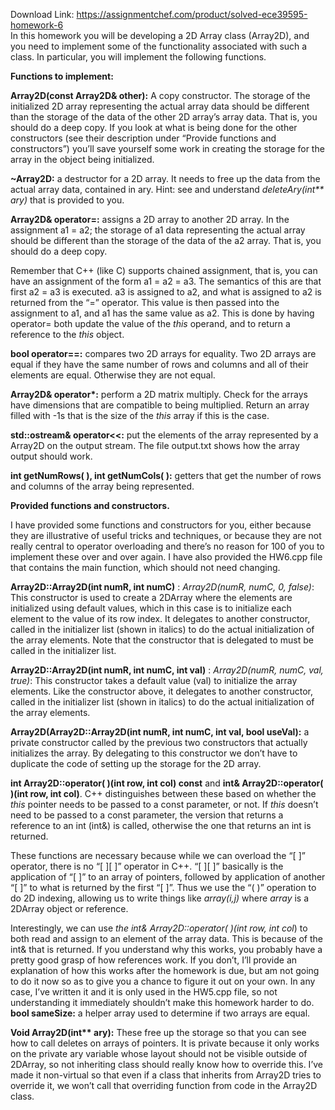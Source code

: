 Download Link: https://assignmentchef.com/product/solved-ece39595-homework-6
<br>
In this homework you will be developing a 2D Array class (Array2D), and you need to implement some of the functionality associated with such a class.  In particular, you will implement the following functions.

<strong>Functions to implement: </strong>

<strong>Array2D(const Array2D&amp; other):</strong> A copy constructor.  The storage of the initialized 2D array representing the actual array data should be different than the storage of the data of the other 2D array’s array data.  That is, you should do a deep copy.   If you look at what is being done for the other constructors (see their description under “Provide functions and constructors”) you’ll save yourself some work in creating the storage for the array in the object being initialized.

<strong>~Array2D:</strong> a destructor for a 2D array.   It needs to free up the data from the actual array data, contained in ary.  Hint: see and understand <em>deleteAry(int** ary)</em> that is provided to you.

<strong>Array2D&amp; operator=:</strong> assigns a 2D array to another 2D array.  In the assignment a1 = a2; the storage of a1 data representing the actual array should be different than the storage of the data of the a2 array.  That is, you should do a deep copy.

Remember that C++ (like C) supports chained assignment, that is, you can have an assignment of the form a1 = a2 = a3.  The semantics of this are that first a2 = a3 is executed.  a3 is assigned to a2, and what is assigned to a2 is returned from the “=” operator.  This value is then passed into the assignment to a1, and a1 has the same value as a2.  This is done by having operator= both update the value of the <em>this</em> operand, and to return a reference to the <em>this</em> object.

<strong>bool operator==:</strong> compares two 2D arrays for equality.  Two 2D arrays are equal if they have the same number of rows and columns and all of their elements are equal.  Otherwise they are not equal.

<strong>Array2D&amp; operator*:</strong> perform a 2D matrix multiply.  Check for the arrays have dimensions that are compatible to being multiplied.  Return an array filled with -1s that is the size of the <em>this</em> array if this is the case.

<strong>std::ostream&amp; operator&lt;&lt;:</strong> put the elements of the array represented by a Array2D on the output stream.  The file output.txt shows how the array output should work.

<strong>int getNumRows( ), int getNumCols( ):</strong> getters that get the number of rows and columns of the array being represented.

<strong>Provided functions and constructors. </strong>

I have provided some functions and constructors for you, either because they are illustrative of useful tricks and techniques, or because they are not really central to operator overloading and there’s no reason for 100 of you to implement these over and over again.  I have also provided the HW6.cpp file that contains the main function, which should not need changing.

<strong>Array2D::Array2D(int numR, int numC)</strong> : <em>Array2D(numR, numC, 0, false)</em>: This constructor is used to create a 2DArray where the elements are initialized using default values, which in this case is to initialize each element to the value of its row index.  It delegates to another constructor, called in the initializer list (shown in italics) to do the actual initialization of the array elements.  Note that the constructor that is delegated to must be called in the initializer list.

<strong>Array2D::Array2D(int numR, int numC, int val)</strong> : <em>Array2D(numR, numC, val, true)</em>: This constructor takes a default value (val) to initialize the array elements.  Like the constructor above, it delegates to another constructor, called in the initializer list (shown in italics) to do the actual initialization of the array elements.

<strong>Array2D(Array2D::Array2D(int numR, int numC, int val, bool useVal):</strong> a private constructor called by the previous two constructors that actually initializes the array.  By delegating to this constructor we don’t have to duplicate the code of setting up the storage for the 2D array.

<strong>int Array2D::operator( )(int row, int col) const</strong> and <strong>int&amp; Array2D::operator( )(int row, int col)</strong>.  C++ distinguishes between these based on whether the <em>this</em> pointer needs to be passed to a const parameter, or not.  If <em>this</em> doesn’t need to be passed to a const parameter, the version that returns a reference to an int (int&amp;) is called, otherwise the one that returns an int is returned.

These functions are necessary because while we can overload the “[ ]” operator, there is no “[ ][ ]” operator in C++.  “[ ][ ]” basically is the application of “[ ]” to an array of pointers, followed by application of another “[ ]” to what is returned by the first “[ ]”.  Thus we use the “( )” operation to do 2D indexing, allowing us to write things like <em>array(i,j)</em> where <em>array</em> is a 2DArray object or reference.

Interestingly, we can use <em>the int&amp; Array2D::operator( )(int row, int col</em>) to both read and assign to an element of the array data.  This is because of the int&amp; that is returned.  If you understand why this works, you probably have a pretty good grasp of how references work.  If you don’t, I’ll provide an explanation of how this works after the homework is due, but am not going to do it now so as to give you a chance to figure it out on your own.  In any case, I’ve written it and it is only used in the HW5.cpp file, so not understanding it immediately shouldn’t make this homework harder to do. <strong>bool sameSize:</strong> a helper array used to determine if two arrays are equal.

<strong>Void Array2D(int** ary):</strong> These free up the storage so that you can see how to call deletes on arrays of pointers.  It is private because it only works on the private ary variable whose layout should not be visible outside of 2DArray, so not inheriting class should really know how to override this.  I’ve made it non-virtual so that even if a class that inherits from Array2D tries to override it, we won’t call that overriding function from code in the Array2D class.